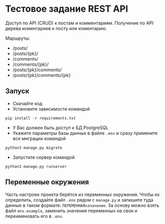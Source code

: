 # Тестовое задание REST API

Доступ по API (CRUD) к постам и комментариям. Получение по API дерева коментариев к посту или коментарию.

Маршруты:
- /posts/ 
- /posts/{pk}/
- /comments/ 
- /comments/{pk}/
- /posts/{pk}/comments/
- /posts/{pk}/comments/{pk}

## Запуск

- Скачайте код
- Установите зависимости командой 
```
pip install -r requirements.txt
```
- У Вас должен быть доступ к БД PostgreSQL
- Укажите параметры базы данных в файле `.env` и сразу примените все миграции командой
```
python3 manage.py migrate
```
- Запустите сервер командой 
```
python3 manage.py runserver
```

## Переменные окружения

Часть настроек проекта берётся из переменных окружения. Чтобы их определить, создайте файл `.env` рядом с `manage.py` и запишите туда данные в таком формате: `ПЕРЕМЕННАЯ=значение`.  За основу можно взять файл `env.example`, заменить значения переменных на свои и переименовать его в `.env`.
